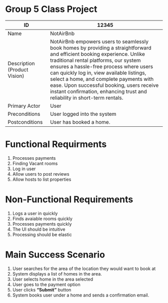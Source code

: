 # Group 5 Class Project

| ID | 12345 |
| ----------- | ----------- |
| Name | NotAirBnb |
| Description (Product Vision) | NotAirBnb empowers users to seamlessly book homes by providing a straightforward and efficient booking experience. Unlike traditional rental platforms, our system ensures a hassle-free process where users can quickly log in, view available listings, select a home, and complete payments with ease. Upon successful booking, users receive instant confirmation, enhancing trust and reliability in short-term rentals. |
| Primary Actor | User |
| Preconditions | User logged into the system |
| Postconditions | User has booked a home. |

# Functional Requirments
1. Processes payments
2. Finding Vacant rooms
3. Log in user
4. Allow users to post reviews
5. Allow hosts to list properties


# Non-Functional Requirements
1. Logs a user in quickly
2. Finds avaiable rooms quickly
3. Processes payments quickly
4. The UI should be intuitive
5. Processing should be elastic


# Main Success Scenario  
1. User searches for the area of the location they would want to book at
2. System displays a list of homes in the area.
3. User selects home in the area selected 
4. User goes to the payment option
5. User clicks **“Submit”** button
6. System books user under a home and sends a confirmation email.
